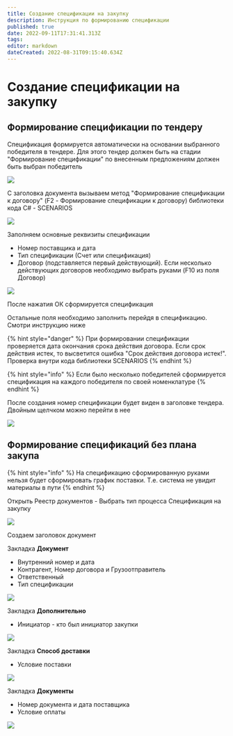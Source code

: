 ```yaml
---
title: Создание спецификации на закупку
description: Инструкция по формированию спецификации
published: true
date: 2022-09-11T17:31:41.313Z
tags: 
editor: markdown
dateCreated: 2022-08-31T09:15:40.634Z
---
```


# Создание спецификации на закупку

## **Формирование спецификации по тендеру**

Спецификация формируется автоматически на основании выбранного победителя в тендере. Для этого тендер должен быть на стадии "Формирование спецификации" по внесенным предложениям должен быть выбран победитель

![](<../../assets/image (873).png>)

С заголовка документа вызываем метод "Формирование спецификации к договору" (F2 - Формирование спецификации к договору) библиотеки кода C# - SCENARIOS

![](<../../assets/image (196).png>)

Заполняем основные реквизиты спецификации

* Номер поставщика и дата
* Тип спецификации (Счет или спецификация)
* Договор (подставляется первый действующий). Если несколько действующих договоров необходимо выбрать руками (F10 из поля Договор)

![](<../../assets/image (845).png>)

После нажатия ОК сформируется спецификация

Остальные поля необходимо заполнить перейдя в спецификацию. Смотри инструкцию ниже

{% hint style="danger" %}
При формировании спецификации проверяется дата окончания срока действия договора. Если срок действия истек, то высветится ошибка "Срок действия договора истек!". Проверка внутри кода библиотеки SCENARIOS
{% endhint %}

{% hint style="info" %}
Если было несколько победителей сформируется спецификация на каждого победителя по своей номенклатуре
{% endhint %}

После создания номер спецификации будет виден в заголовке тендера. Двойным щелчком можно перейти в нее

![](<../../assets/image (188).png>)

## **Формирование спецификаций без плана закупа**

{% hint style="info" %}
На спецификацию сформированную руками нельзя будет сформировать график поставки. Т.е. система не увидит материалы в пути
{% endhint %}

Открыть Реестр документов - Выбрать тип процесса Спецификация на закупку

![](<../../assets/image (438).png>)

Создаем заголовок документ

Закладка **Документ**

* Внутренний номер и дата
* Контрагент, Номер договора и Грузоотправитель
* Ответственный
* Тип спецификации

![](<../../assets/image (179).png>)

Закладка **Дополнительно**

* Инициатор - кто был инициатор закупки

![](<../../assets/image (396).png>)

Закладка **Способ доставки**

* Условие поставки

![](<../../assets/image (299).png>)

Закладка **Документы**

* Номер документа и дата поставщика
* Условие оплаты

![](<../../assets/image (347).png>)
